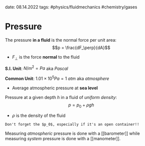 date: 08.14.2022
tags: #physics/fluidmechanics #chemistry/gases
# Pressure
The pressure **in a fluid** is the normal force per unit area:
$$p = \frac{dF_\perp}{dA}$$
- $F_\perp$ is the force **normal** to the fluid

**S.I. Unit**: $N/m^2 = Pa$ aka *Pascal*

**Common Unit**: $1.01 \times 10^5 Pa = 1\ atm$ aka *atmosphere*
- Average atmospheric pressure at **sea level**

Pressure at a given depth $h$ in a fluid of *uniform density*:
$$p = p_0 + \rho gh$$
- $\rho$ is the density of the fluid
```ad-danger
Don't forget the $p_0$, especially if it's an open container!!
```

Measuring *atmospheric* pressure is done with a [[barometer]] while measuring *system* pressure is done with a [[manometer]].